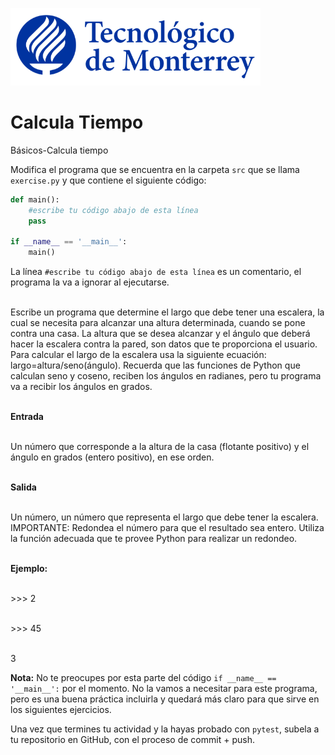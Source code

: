 ![Tec de Monterrey](../../images/logotecmty.png)
# Calcula Tiempo
Básicos-Calcula tiempo

Modifica el programa que se encuentra en la carpeta `src` que se llama `exercise.py` y que contiene el siguiente código:

```python
def main():
    #escribe tu código abajo de esta línea
    pass

if __name__ == '__main__':
    main()
```

La línea `#escribe tu código abajo de esta línea` es un comentario, el programa la va a ignorar al ejecutarse.

<br>Escribe un programa que determine el largo que debe tener una escalera, la cual se necesita para alcanzar una altura determinada, cuando se pone contra una casa. La altura que se desea alcanzar y el ángulo que deberá hacer la escalera contra la pared, son datos que te proporciona el usuario. Para calcular el largo de la escalera usa la siguiente ecuación: largo=altura/seno(ángulo). Recuerda que las funciones de Python que calculan seno y coseno, reciben los ángulos en radianes, pero tu programa va a recibir los ángulos en grados.

<br><b>Entrada</b>

<br>Un número que corresponde a la altura de la casa (flotante positivo) y el ángulo en grados (entero positivo), en ese orden.

<br><b>Salida</b>

<br>Un número, un número que representa el largo que debe tener la escalera. IMPORTANTE: Redondea el número para que el resultado sea entero. Utiliza la función adecuada que te provee Python para realizar un redondeo.

<br><b>Ejemplo:</b>

<br>>>> 2

<br>>>> 45

<br>3

**Nota:** No te preocupes por esta parte del código `if __name__ == '__main__':` por el momento. No la vamos a necesitar para este programa, pero es una buena práctica incluirla y quedará más claro para que sirve en los siguientes ejercicios.

Una vez que termines tu actividad y la hayas probado con `pytest`, subela a tu repositorio en GitHub, con el proceso de commit + push.
